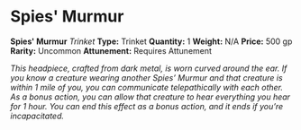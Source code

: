# Spies' Murmur

**Spies' Murmur**
_Trinket_
**Type:** Trinket
**Quantity:** 1
**Weight:** N/A
**Price:** 500 gp
**Rarity:** Uncommon
**Attunement:** Requires Attunement

*This headpiece, crafted from dark metal, is worn curved around the ear. If you know a creature wearing another *Spies’ Murmur* and that creature is within 1 mile of you, you can communicate telepathically with each other. As a bonus action, you can allow that creature to hear everything you hear for 1 hour. You can end this effect as a bonus action, and it ends if you’re incapacitated.*